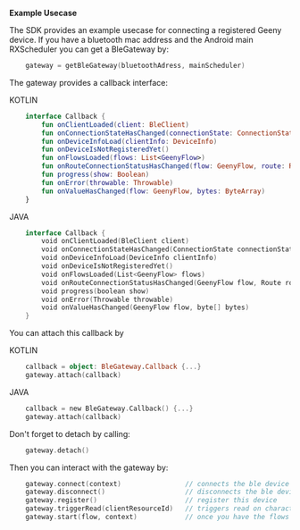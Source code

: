 **Example Usecase**

The SDK provides an example usecase for connecting a registered Geeny device. If you have a bluetooth mac address and the Android main
RXScheduler you can get a BleGateway by:


```kotlin 
    gateway = getBleGateway(bluetoothAdress, mainScheduler)
```

The gateway provides a callback interface:

KOTLIN

```kotlin 
    interface Callback {
        fun onClientLoaded(client: BleClient)
        fun onConnectionStateHasChanged(connectionState: ConnectionState)
        fun onDeviceInfoLoad(clientInfo: DeviceInfo)
        fun onDeviceIsNotRegisteredYet()
        fun onFlowsLoaded(flows: List<GeenyFlow>)
        fun onRouteConnectionStatusHasChanged(flow: GeenyFlow, route: Route, status: ConnectionState)
        fun progress(show: Boolean)
        fun onError(throwable: Throwable)
        fun onValueHasChanged(flow: GeenyFlow, bytes: ByteArray)
    }
```

JAVA

```kotlin 
    interface Callback {
        void onClientLoaded(BleClient client)
        void onConnectionStateHasChanged(ConnectionState connectionState)
        void onDeviceInfoLoad(DeviceInfo clientInfo)
        void onDeviceIsNotRegisteredYet()
        void onFlowsLoaded(List<GeenyFlow> flows)
        void onRouteConnectionStatusHasChanged(GeenyFlow flow, Route route, ConnectionState status)
        void progress(boolean show)
        void onError(Throwable throwable)
        void onValueHasChanged(GeenyFlow flow, byte[] bytes)
    }
```

You can attach this callback by

KOTLIN 

```kotlin
    callback = object: BleGateway.Callback {...}
    gateway.attach(callback)
```
JAVA

```kotlin
    callback = new BleGateway.Callback() {...}
    gateway.attach(callback)
```

Don't forget to detach by calling:

```kotlin
    gateway.detach()
```

Then you can interact with the gateway by:


```kotlin
    gateway.connect(context)                // connects the ble device
    gateway.disconnect()                    // disconnects the ble device
    gateway.register()                      // register this device
    gateway.triggerRead(clientResourceId)   // triggers read on characteristic
    gateway.start(flow, context)            // once you have the flows you can start them by
```
